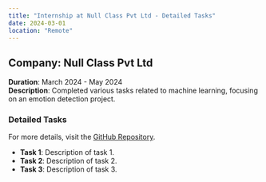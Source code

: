```yaml
---
title: "Internship at Null Class Pvt Ltd - Detailed Tasks"
date: 2024-03-01
location: "Remote"
---
```


## Company: Null Class Pvt Ltd
**Duration**: March 2024 - May 2024  
**Description**: Completed various tasks related to machine learning, focusing on an emotion detection project.

### Detailed Tasks
For more details, visit the [GitHub Repository](https://github.com/B3CODER/Emotion_detection_task).

- **Task 1**: Description of task 1.
- **Task 2**: Description of task 2.
- **Task 3**: Description of task 3.

